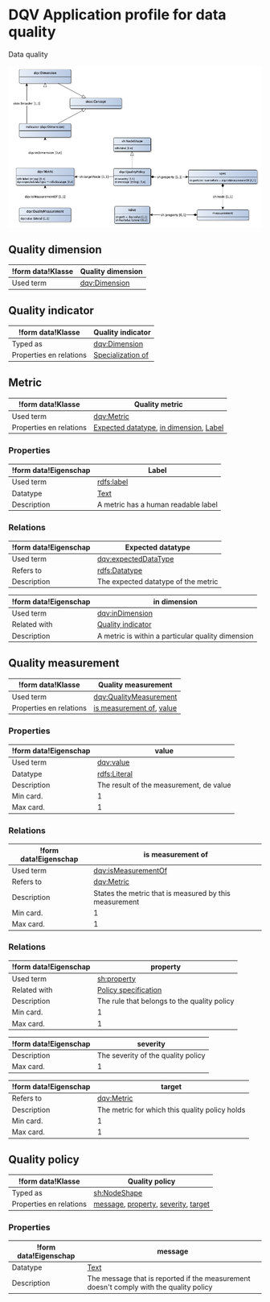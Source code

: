 # DQV Application profile for data quality


Data quality


![](dqv-ap-sc.png)

## Quality dimension

|!form data!Klasse|Quality dimension
|----------|------
|Used term|[dqv:Dimension](http://www.w3.org/ns/dqv#Dimension)


## Quality indicator

|!form data!Klasse|Quality indicator
|----------|------
|Typed as|[dqv:Dimension](http://www.w3.org/ns/dqv#Dimension)
|Properties en relations|[Specialization of](http://bp4mc2.org/profiles/dqv-ap-sc#QualityIndicator_broader)


## Metric

|!form data!Klasse|Quality metric
|----------|------
|Used term|[dqv:Metric](http://www.w3.org/ns/dqv#Metric)
|Properties en relations|[Expected datatype](http://bp4mc2.org/profiles/dqv-ap-sc#Metric_expectedDataType), [in dimension](http://bp4mc2.org/profiles/dqv-ap-sc#Metric_inDimension), [Label](http://bp4mc2.org/profiles/dqv-ap-sc#Metric_label)


### Properties

|!form data!Eigenschap|Label
|----------|------
|Used term|[rdfs:label](http://www.w3.org/2000/01/rdf-schema#label)
|Datatype|[Text](http://www.w3.org/2001/XMLSchema#string)
|Description|A metric has a human readable label


### Relations

|!form data!Eigenschap|Expected datatype
|----------|------
|Used term|[dqv:expectedDataType](http://www.w3.org/ns/dqv#expectedDataType)
|Refers to|[rdfs:Datatype](http://www.w3.org/2000/01/rdf-schema#Datatype)
|Description|The expected datatype of the metric

|!form data!Eigenschap|in dimension
|----------|------
|Used term|[dqv:inDimension](http://www.w3.org/ns/dqv#inDimension)
|Related with|[Quality indicator](http://bp4mc2.org/profiles/dqv-ap-sc#QualityIndicator)
|Description|A metric is within a particular quality dimension


## Quality measurement

|!form data!Klasse|Quality measurement
|----------|------
|Used term|[dqv:QualityMeasurement](http://www.w3.org/ns/dqv#QualityMeasurement)
|Properties en relations|[is measurement of](http://bp4mc2.org/profiles/dqv-ap-sc#QualityMeasurement_isMeasurementOf), [value](http://bp4mc2.org/profiles/dqv-ap-sc#QualityMeasurement_value)


### Properties

|!form data!Eigenschap|value
|----------|------
|Used term|[dqv:value](http://www.w3.org/ns/dqv#value)
|Datatype|[rdfs:Literal](http://www.w3.org/2000/01/rdf-schema#Literal)
|Description|The result of the measurement, de value
|Min card.|1
|Max card.|1


### Relations

|!form data!Eigenschap|is measurement of
|----------|------
|Used term|[dqv:isMeasurementOf](http://www.w3.org/ns/dqv#isMeasurementOf)
|Refers to|[dqv:Metric](http://www.w3.org/ns/dqv#Metric)
|Description|States the metric that is measured by this measurement
|Min card.|1
|Max card.|1


### Relations

|!form data!Eigenschap|property
|----------|------
|Used term|[sh:property](http://www.w3.org/ns/shacl#property)
|Related with|[Policy specification](http://bp4mc2.org/profiles/dqv-ap-sc#QualityPolicySpec)
|Description|The rule that belongs to the quality policy
|Min card.|1
|Max card.|1

|!form data!Eigenschap|severity
|----------|------
|Description|The severity of the quality policy
|Max card.|1

|!form data!Eigenschap|target
|----------|------
|Refers to|[dqv:Metric](http://www.w3.org/ns/dqv#Metric)
|Description|The metric for which this quality policy holds
|Min card.|1
|Max card.|1


## Quality policy

|!form data!Klasse|Quality policy
|----------|------
|Typed as|[sh:NodeShape](http://www.w3.org/ns/shacl#NodeShape)
|Properties en relations|[message](http://bp4mc2.org/profiles/dqv-ap-sc#QualityPolicy_message), [property](http://bp4mc2.org/profiles/dqv-ap-sc#QualityPolicy_property), [severity](http://bp4mc2.org/profiles/dqv-ap-sc#QualityPolicy_severity), [target](http://bp4mc2.org/profiles/dqv-ap-sc#QualityPolicy_targetNode)


### Properties

|!form data!Eigenschap|message
|----------|------
|Datatype|[Text](http://www.w3.org/2001/XMLSchema#string)
|Description|The message that is reported if the measurement doesn't comply with the quality policy


